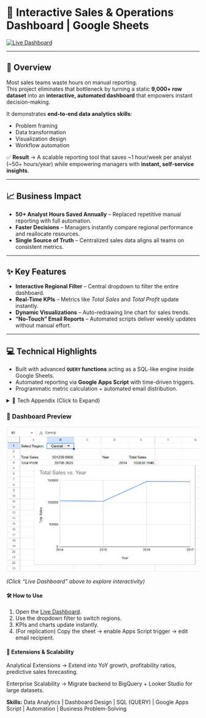 # 🚀 Interactive Sales & Operations Dashboard | Google Sheets

[![Live Dashboard](https://img.shields.io/badge/🔗-Live%20Dashboard-blue)](https://docs.google.com/spreadsheets/d/1uYhdP-HLEO9rGaw8a_adH9PUFRhoJjzh5_HuPwkFbCU/edit?usp=sharing)

---

## 📌 Overview
Most sales teams waste hours on manual reporting.  
This project eliminates that bottleneck by turning a static **9,000+ row dataset** into an **interactive, automated dashboard** that empowers instant decision-making.  

It demonstrates **end-to-end data analytics skills**:  
- Problem framing  
- Data transformation  
- Visualization design  
- Workflow automation  

✅ **Result** → A scalable reporting tool that saves ~1 hour/week per analyst (~50+ hours/year) while empowering managers with **instant, self-service insights**.

---

## 📈 Business Impact
- **50+ Analyst Hours Saved Annually** – Replaced repetitive manual reporting with full automation.  
- **Faster Decisions** – Managers instantly compare regional performance and reallocate resources.  
- **Single Source of Truth** – Centralized sales data aligns all teams on consistent metrics.  

---

## ✨ Key Features
- **Interactive Regional Filter** – Central dropdown to filter the entire dashboard.  
- **Real-Time KPIs** – Metrics like *Total Sales* and *Total Profit* update instantly.  
- **Dynamic Visualizations** – Auto-redrawing line chart for sales trends.  
- **“No-Touch” Email Reports** – Automated scripts deliver weekly updates without manual effort.  

---

## 💻 Technical Highlights
- Built with advanced **`QUERY` functions** acting as a SQL-like engine inside Google Sheets.  
- Automated reporting via **Google Apps Script** with time-driven triggers.  
- Programmatic metric calculation + automated email distribution.  

<details>
<summary>📂 Tech Appendix (Click to Expand)</summary>

### QUERY Function Examples
```sql
-- Total Sales
=QUERY('Raw Data'!A:U, "SELECT SUM(R) WHERE M = '"&B1&"' LABEL SUM(R) ''")

-- Total Profit
=QUERY('Raw Data'!A:U, "SELECT SUM(U) WHERE M = '"&B1&"' LABEL SUM(U) ''")

-- Dynamic Chart Data
=QUERY('Raw Data'!A:U, "SELECT YEAR(C), SUM(R) 
 WHERE M = '"&B1&"' 
 GROUP BY YEAR(C) 
 ORDER BY YEAR(C) 
 LABEL YEAR(C) 'Year', SUM(R) 'Total Sales'")
```
### Google Apps Script for Automation
```
/**
 * Calculates total sales for a given region
 * and sends a summary report via email.
 */
function sendSalesReport(regionName = "Central") {
  const SHEET_NAME = "Raw Data";
  const sheet = SpreadsheetApp.getActiveSpreadsheet().getSheetByName(SHEET_NAME);
  const data = sheet.getDataRange().getValues();
  let regionSales = 0;

  for (let i = 1; i < data.length; i++) { // skip header row
    const row = data[i];
    const region = row[12]; // Column M
    const sales = Number(row[17]) || 0; // Column R
    if (region === regionName) {
      regionSales += sales;
    }
  }

  const recipient = "your_email@example.com";
  const subject = `Automated Weekly Sales Report: ${regionName} Region`;
  const body = `This is your automated weekly report.\n\n` +
               `Total sales for the ${regionName} region are: $${regionSales.toFixed(2)}`;

  MailApp.sendEmail(recipient, subject, body);
}

```
</details>

### 📸 Dashboard Preview

![Dashboard Screenshot](https://raw.githubusercontent.com/Naseem-DataAnalytics/Interactive-Sales-Dashboard-Google-Sheets/main/Dashboard%20Screenshot.png)

*(Click “Live Dashboard” above to explore interactivity)*  

#### 🛠 How to Use

1. Open the [Live Dashboard](https://docs.google.com/spreadsheets/d/1uYhdP-HLEO9rGaw8a_adH9PUFRhoJjzh5_HuPwkFbCU/edit?usp=sharing).  
2. Use the dropdown filter to switch regions.  
3. KPIs and charts update instantly.  
4. (For replication) Copy the sheet → enable Apps Script trigger → edit email recipient.  

#### 🔮 Extensions & Scalability

Analytical Extensions → Extend into YoY growth, profitability ratios, predictive sales forecasting.

Enterprise Scalability → Migrate backend to BigQuery + Looker Studio for large datasets.

**Skills:** Data Analytics | Dashboard Design | SQL (QUERY) | Google Apps Script | Automation | Business Problem-Solving





